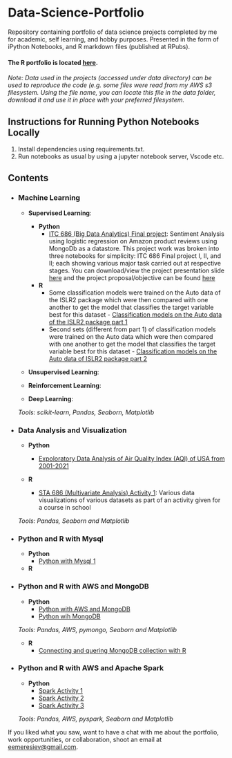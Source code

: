 # Data-Science-Portfolio
Repository containing portfolio of data science projects completed by me for academic, self learning, and hobby purposes. Presented in the form of iPython Notebooks, and R markdown files (published at RPubs).


#### The R portfolio is located [here](https://rpubs.com/Eemeresiev/).

_Note: Data used in the projects (accessed under data directory) can be used to reproduce the code (e.g. some files were read from my AWS s3 filesystem. Using the file name, you can locate this file in the data folder, download it and use it in place with your preferred filesystem._

## Instructions for Running Python Notebooks Locally
1. Install dependencies using requirements.txt.
2. Run notebooks as usual by using a jupyter notebook server, Vscode etc.

## Contents

- ### Machine Learning

	- __Supervised Learning__:
		- __Python__
			- [ITC 686 (Big Data Analytics) Final project](https://github.com/eemeresiev/Data-Science-Portfolio/tree/main/Machine%20learning/Supervised%20Learning/School%20Work/ITC%20686%20(Big%20Data%20Analytics)%20Final%20project): Sentiment Analysis using logistic regression on Amazon product reviews using MongoDb as a datastore. This project work was broken into three notebooks for simplicity: ITC 686 Final project I, II, and II; each showing various major task carried out at respective stages. You can download/view the project presentation slide [here](https://github.com/eemeresiev/Data-Science-Portfolio/blob/main/Machine%20learning/Supervised%20Learning/School%20Work/ITC%20686%20(Big%20Data%20Analytics)%20Final%20project/ITC%20686%20Project%20Presentation%20Slides.pptx) and the project proposal/objective can be found [here](https://github.com/eemeresiev/Data-Science-Portfolio/blob/main/Machine%20learning/Supervised%20Learning/School%20Work/ITC%20686%20(Big%20Data%20Analytics)%20Final%20project/PROJECT%20PROPOSAL%20FOR%20ITC%20686.docx)
		- __R__
			- Some classification models were trained on the Auto data of the ISLR2 package which were then compared with one another to get the model that classifies the target variable best for this dataset - [Classification models on the Auto data of the ISLR2 package part 1](https://rpubs.com/Eemeresiev/937989)
			- Second sets (different from part 1) of classification models were trained on the Auto data which were then compared with one another to get the model that classifies the target variable best for this dataset - [Classification models on the Auto data of ISLR2 package part 2](https://rpubs.com/Eemeresiev/938050)
			
	- __Unsupervised Learning__: 
	- __Reinforcement Learning__:
	- __Deep Learning__:
	
	_Tools: scikit-learn, Pandas, Seaborn, Matplotlib_ 

	
- ### Data Analysis and Visualization
	- __Python__
		- [Expoloratory Data Analysis of Air Quality Index (AQI) of USA from 2001-2021](https://github.com/eemeresiev/Data-Science-Portfolio/blob/main/Data%20Analysis%20and%20Visualization/Exploratory%20Data%20Analysis%20of%20Air%20Quality%20Index%20(AQI)%20of%20USA%20from%202001-2021.ipynb)
	
	- __R__
		- [STA 686 (Multivariate Analysis) Activity 1](https://rpubs.com/Eemeresiev/938087): Various data visualizations of various datasets as part of an activity given for a course in school
	
	
	_Tools: Pandas, Seaborn and Matplotlib_

- ### Python and R with Mysql
	- __Python__
		- [Python with Mysql 1](https://github.com/eemeresiev/Data-Science-Portfolio/blob/main/Python%20with%20Mysql/Python%20with%20Mysql%201.ipynb)
	- __R__
    
- ### Python and R with AWS and MongoDB
	- __Python__
		- [Python with AWS and MongoDB](https://github.com/eemeresiev/Data-Science-Portfolio/blob/main/Python%20with%20AWS%20and%20MongoDB/Python%20with%20AWS%20and%20MongoDB%20I.ipynb)
		- [Python wih MongoDB](https://github.com/eemeresiev/Data-Science-Portfolio/blob/main/Python%20with%20AWS%20and%20MongoDB/Python%20with%20MongoDB.ipynb)
		
	_Tools: Pandas, AWS, pymongo, Seaborn and Matplotlib_
	- __R__ 
		- [Connecting and quering MongoDB collection with R](https://rpubs.com/Eemeresiev/934487)
   
 - ### Python and R with AWS and Apache Spark
	- __Python__
		- [Spark Activity 1](https://github.com/eemeresiev/Data-Science-Portfolio/blob/main/Python%20with%20AWS%20and%20Apache%20Spark/Spark%20Activity1.ipynb)
		- [Spark Activity 2](https://github.com/eemeresiev/Data-Science-Portfolio/blob/main/Python%20with%20AWS%20and%20Apache%20Spark/Spark%20Activity%202.ipynb)
		- [Spark Activity 3](https://github.com/eemeresiev/Data-Science-Portfolio/blob/main/Python%20with%20AWS%20and%20Apache%20Spark/Spark%20Activity%203.ipynb)
		
	_Tools: Pandas, AWS, pyspark, Seaborn and Matplotlib_
		
	


If you liked what you saw, want to have a chat with me about the portfolio, work opportunities, or collaboration, shoot an email at eemeresiev@gmail.com. 

